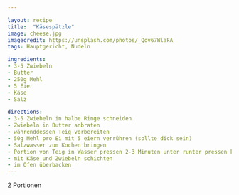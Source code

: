 ```yaml
---

layout: recipe
title:  "Käsespätzle"
image: cheese.jpg
imagecredit: https://unsplash.com/photos/_Qov67WlaFA 
tags: Hauptgericht, Nudeln

ingredients:
- 3-5 Zwiebeln
- Butter
- 250g Mehl
- 5 Eier
- Käse
- Salz

directions:
- 3-5 Zwiebeln in halbe Ringe schneiden
- Zwiebeln in Butter anbraten
- währenddessen Teig vorbereiten
- 50g Mehl pro Ei mit 5 eiern verrühren (sollte dick sein)
- Salzwasser zum Kochen bringen
- Portion von Teig in Wasser pressen 2-3 Minuten unter runter pressen kochen
- mit Käse und Zwiebeln schichten
- im Ofen überbacken
---
```

2 Portionen